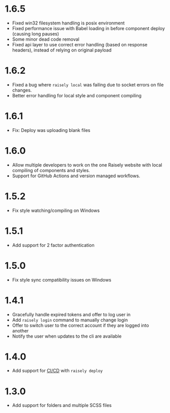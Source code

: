 
# 1.6.5

- Fixed win32 filesystem handling is posix environment
- Fixed performance issue with Babel loading in before component deploy (causing long pauses)
- Some minor dead code removal
- Fixed api layer to use correct error handling (based on response headers), instead of relying on original payload

# 1.6.2

- Fixed a bug where `raisely local` was failing due to socket errors on file changes.
- Better error handling for local style and component compiling

# 1.6.1

- Fix: Deploy was uploading blank files

# 1.6.0

- Allow multiple developers to work on the one Raisely website with local compiling of components and styles.
- Support for GitHub Actions and version managed workflows.

# 1.5.2

- Fix style watching/compiling on Windows

# 1.5.1

- Add support for 2 factor authentication

# 1.5.0

- Fix style sync compatibility issues on Windows

# 1.4.1

- Gracefully handle expired tokens and offer to log user in
- Add `raisely login` command to manually change login
- Offer to switch user to the correct account if they are logged into another
- Notify the user when updates to the cli are available

# 1.4.0

- Add support for [CI/CD](https://github.com/raisely/cli#cicd-usage) with `raisely deploy`

# 1.3.0

- Add support for folders and multiple SCSS files
